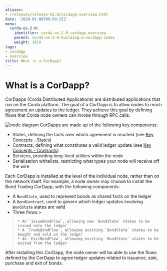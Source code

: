 ```yaml
---
aliases:
- /releases/release-V2.0/cordapp-overview.html
date: '2020-01-08T09:59:25Z'
menu:
  corda-os-2-0:
    identifier: corda-os-2-0-cordapp-overview
    parent: corda-os-2-0-building-a-cordapp-index
    weight: 1010
tags:
- cordapp
- overview
title: What is a CorDapp?
---
```



# What is a CorDapp?

CorDapps (Corda Distributed Applications) are distributed applications that run on the Corda platform. The goal of a
CorDapp is to allow nodes to reach agreement on updates to the ledger. They achieve this goal by defining flows that
Corda node owners can invoke through RPC calls:

![node diagram](/en/images/node-diagram.png "node diagram")
CorDapps are made up of the following key components:


* States, defining the facts over which agreement is reached (see [Key Concepts - States](key-concepts-states.md))
* Contracts, defining what constitutes a valid ledger update (see
[Key Concepts - Contracts](key-concepts-contracts.md))
* Services, providing long-lived utilities within the node
* Serialisation whitelists, restricting what types your node will receive off the wire

Each CorDapp is installed at the level of the individual node, rather than on the network itself. For example, a node
owner may choose to install the Bond Trading CorDapp, with the following components:


* A `BondState`, used to represent bonds as shared facts on the ledger
* A `BondContract`, used to govern which ledger updates involving `BondState` states are valid
* Three flows:> 
> 
>     * An `IssueBondFlow`, allowing new `BondState` states to be issued onto the ledger
>     * A `TradeBondFlow`, allowing existing `BondState` states to be bought and sold on the ledger
>     * An `ExitBondFlow`, allowing existing `BondState` states to be exited from the ledger




After installing this CorDapp, the node owner will be able to use the flows defined by the CorDapp to agree ledger
updates related to issuance, sale, purchase and exit of bonds.

